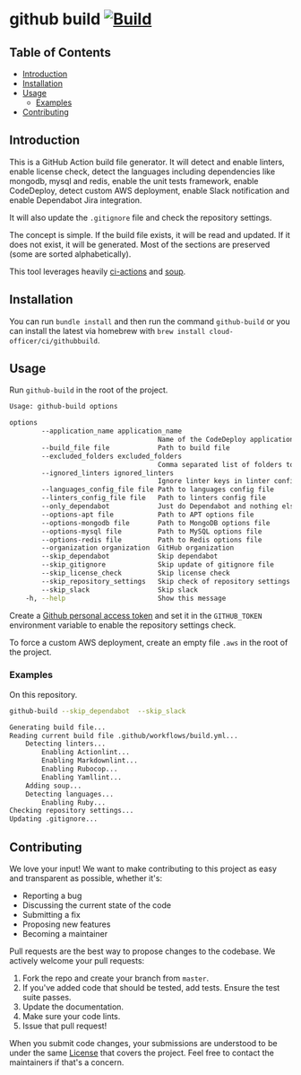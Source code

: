 # github build [![Build](https://github.com/Cloud-Officer/github-build/actions/workflows/build.yml/badge.svg)](https://github.com/Cloud-Officer/github-build/actions/workflows/build.yml)

## Table of Contents

* [Introduction](#introduction)
* [Installation](#installation)
* [Usage](#usage)
  * [Examples](#examples)
* [Contributing](#contributing)

## Introduction

This is a GitHub Action build file generator. It will detect and enable linters, enable license check, detect the
languages including dependencies like mongodb, mysql and redis, enable the unit tests framework, enable CodeDeploy,
detect custom AWS deployment, enable Slack notification and enable Dependabot Jira integration.

It will also update the `.gitignore` file and check the repository settings.

The concept is simple. If the build file exists, it will be read and updated. If it does not exist, it will be
generated. Most of the sections are preserved (some are sorted alphabetically).

This tool leverages heavily [ci-actions](https://github.com/Cloud-Officer/ci-actions)
and [soup](https://github.com/Cloud-Officer/soup).

## Installation

You can run `bundle install` and then run the command `github-build` or you can install the latest via homebrew
with `brew install cloud-officer/ci/githubbuild`.

## Usage

Run `github-build` in the root of the project.

```bash
Usage: github-build options

options
        --application_name application_name
                                     Name of the CodeDeploy application
        --build_file file            Path to build file
        --excluded_folders excluded_folders
                                     Comma separated list of folders to ignore
        --ignored_linters ignored_linters
                                     Ignore linter keys in linter config file
        --languages_config_file file Path to languages config file
        --linters_config_file file   Path to linters config file
        --only_dependabot            Just do Dependabot and nothing else
        --options-apt file           Path to APT options file
        --options-mongodb file       Path to MongoDB options file
        --options-mysql file         Path to MySQL options file
        --options-redis file         Path to Redis options file
        --organization organization  GitHub organization
        --skip_dependabot            Skip dependabot
        --skip_gitignore             Skip update of gitignore file
        --skip_license_check         Skip license check
        --skip_repository_settings   Skip check of repository settings
        --skip_slack                 Skip slack
    -h, --help                       Show this message
```

Create a [Github personal access token](https://github.com/settings/tokens) and set it in the `GITHUB_TOKEN`
environment variable to enable the repository settings check.

To force a custom AWS deployment, create an empty file `.aws` in the root of the project.

### Examples

On this repository.

```bash
github-build --skip_dependabot  --skip_slack

Generating build file...
Reading current build file .github/workflows/build.yml...
    Detecting linters...
        Enabling Actionlint...
        Enabling Markdownlint...
        Enabling Rubocop...
        Enabling Yamllint...
    Adding soup...
    Detecting languages...
        Enabling Ruby...
Checking repository settings...
Updating .gitignore...
```

## Contributing

We love your input! We want to make contributing to this project as easy and transparent as possible, whether it's:

- Reporting a bug
- Discussing the current state of the code
- Submitting a fix
- Proposing new features
- Becoming a maintainer

Pull requests are the best way to propose changes to the codebase. We actively welcome your pull requests:

1. Fork the repo and create your branch from `master`.
2. If you've added code that should be tested, add tests. Ensure the test suite passes.
3. Update the documentation.
4. Make sure your code lints.
5. Issue that pull request!

When you submit code changes, your submissions are understood to be under the same [License](license) that covers the
project. Feel free to contact the maintainers if that's a concern.
